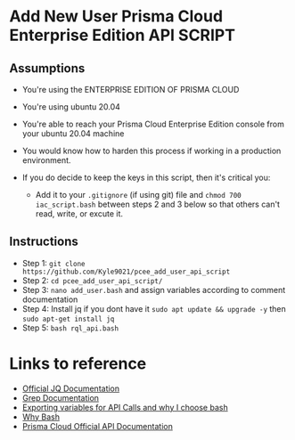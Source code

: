 # Add New User Prisma Cloud Enterprise Edition API SCRIPT



## Assumptions

* You're using the ENTERPRISE EDITION OF PRISMA CLOUD
* You're using ubuntu 20.04
* You're able to reach your Prisma Cloud Enterprise Edition console from your ubuntu 20.04 machine
* You would know how to harden this process if working in a production environment.

* If you do decide to keep the keys in this script, then it's critical you:
  
   * Add it to your `.gitignore` (if using git) file and `chmod 700 iac_script.bash` between steps 2 and 3 below so that others can't read, write, or excute it. 

## Instructions

* Step 1: `git clone https://github.com/Kyle9021/pcee_add_user_api_script`
* Step 2: `cd pcee_add_user_api_script/`
* Step 3: `nano add_user.bash` and assign variables according to comment documentation
* Step 4: Install jq if you dont have it `sudo apt update && upgrade -y` then `sudo apt-get install jq` 
* Step 5: `bash rql_api.bash`


# Links to reference

* [Official JQ Documentation](https://stedolan.github.io/jq/manual/)
* [Grep Documentation](https://www.gnu.org/software/grep/manual/grep.html)
* [Exporting variables for API Calls and why I choose bash](https://apiacademy.co/2019/10/devops-rest-api-execution-through-bash-shell-scripting/)
* [Why Bash](https://www.redhat.com/sysadmin/favorite-shell)
* [Prisma Cloud Official API Documentation](https://prisma.pan.dev/)

